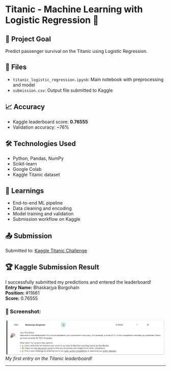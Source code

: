 # Titanic - Machine Learning with Logistic Regression 🚢

## 🎯 Project Goal
Predict passenger survival on the Titanic using Logistic Regression.

## 📁 Files
- `titanic_logistic_regression.ipynb`: Main notebook with preprocessing and model
- `submission.csv`: Output file submitted to Kaggle

## 📈 Accuracy
- Kaggle leaderboard score: **0.76555**
- Validation accuracy: ~76%

## 🛠️ Technologies Used
- Python, Pandas, NumPy
- Scikit-learn
- Google Colab
- Kaggle Titanic dataset

## 🧠 Learnings
- End-to-end ML pipeline
- Data cleaning and encoding
- Model training and validation
- Submission workflow on Kaggle

## 📤 Submission
Submitted to: [Kaggle Titanic Challenge](https://www.kaggle.com/competitions/titanic)

## 🏆 Kaggle Submission Result

I successfully submitted my predictions and entered the leaderboard!  
**Entry Name:** Bhaskarjya Borgohain  
**Position:** #11661  
**Score:** 0.76555

### 📸 Screenshot:

![Kaggle Score](images/kaggle_score.jpeg)  
*My first entry on the Titanic leaderboard!*

---
